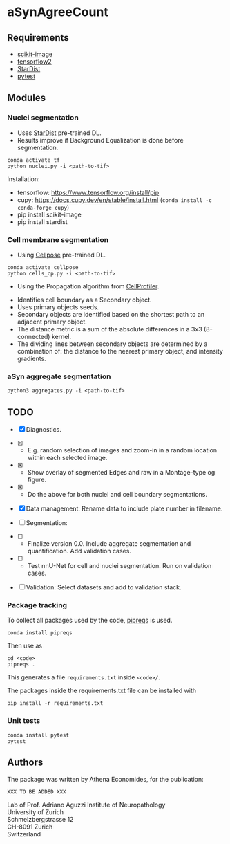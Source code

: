 # aSynAgreeCount


## Requirements

* [scikit-image](https://scikit-image.org/docs/stable/user_guide/install.html)
* [tensorflow2](//www.tensorflow.org/install/pip)
* [StarDist](https://github.com/stardist/stardist)
* [pytest](https://docs.pytest.org/en/7.4.x/)



## Modules


### Nuclei segmentation

* Uses [StarDist](https://github.com/stardist/stardist) pre-trained DL.
* Results improve if Background Equalization is done before segmentation.

```
conda activate tf
python nuclei.py -i <path-to-tif>
```

Installation:  
* tensorflow: https://www.tensorflow.org/install/pip
* cupy: https://docs.cupy.dev/en/stable/install.html (`conda install -c conda-forge cupy`)
* pip install scikit-image
* pip install stardist


### Cell membrane segmentation

* Using [Cellpose](https://github.com/mouseland/cellpose) pre-trained DL.

```
conda activate cellpose
python cells_cp.py -i <path-to-tif>
```

* Using the Propagation algorithm from [CellProfiler](https://cellprofiler.org).  

- Identifies cell boundary as a Secondary object.  
- Uses primary objects seeds.  
- Secondary objects are identified based on the shortest path to an adjacent primary object.  
- The distance metric is a sum of the absolute differences in a 3x3 (8-connected) kernel.  
- The dividing lines between secondary objects are determined by a combination of: the distance to the nearest primary object, and intensity gradients.  



### aSyn aggregate segmentation

```
python3 aggregates.py -i <path-to-tif>
```



## TODO

* [x] Diagnostics.
* [x] - E.g. random selection of images and zoom-in in a random location within each selected image.
* [x] - Show overlay of segmented Edges and raw in a Montage-type og figure.
* [x] - Do the above for both nuclei and cell boundary segmentations.
* [x] Data management: Rename data to include plate number in filename.
* [ ] Segmentation:
* [ ] - Finalize version 0.0. Include aggregate segmentation and quantification. Add validation cases.
* [ ] - Test nnU-Net for cell and nuclei segmentation. Run on validation cases.
* [ ] Validation: Select datasets and add to validation stack.



### Package tracking

To collect all packages used by the code, [pipreqs](https://github.com/bndr/pipreqs) is used.
```
conda install pipreqs
```
Then use as
```
cd <code>
pipreqs .
```
This generates a file `requirements.txt` inside `<code>/`.

The packages inside the requirements.txt file can be installed with
```
pip install -r requirements.txt
```

### Unit tests

```
conda install pytest
pytest
```




## Authors

The package was written by Athena Economides, for the publication:

```
XXX TO BE ADDED XXX
```

Lab of Prof. Adriano Aguzzi
Institute of Neuropathology  
University of Zurich  
Schmelzbergstrasse 12  
CH-8091 Zurich  
Switzerland

